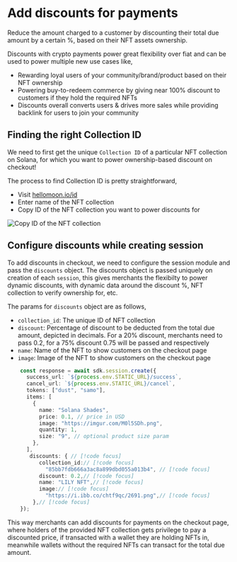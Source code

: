 # Add discounts for payments

Reduce the amount charged to a customer by discounting their total due amount by a certain %, based on their NFT assets ownership.

Discounts with crypto payments power great flexibility over fiat and can be used to power multiple new use cases like, 
- Rewarding loyal users of your community/brand/product based on their NFT ownership
- Powering buy-to-redeem commerce by giving near 100% discount to customers if they hold the required NFTs
- Discounts overall converts users & drives more sales while providing backlink for users to join your community

## Finding the right Collection ID

We need to first get the unique `Collection ID` of a particular NFT collection on Solana, for which you want to power ownership-based discount on checkout!  

The process to find Collection ID is pretty straightforward,
- Visit [hellomoon.io/id](https://www.hellomoon.io/id)
- Enter name of the NFT collection
- Copy ID of the NFT collection you want to power discounts for

![ Copy ID of the NFT collection](https://shdw-drive.genesysgo.net/BfBZRXtX2ad9dVyJnc6Tbww8egupegtiV2xiwWCBYH1h/Screenshot%202023-01-31%20011235.png)


## Configure discounts while creating session

To add discounts in checkout, we need to configure the session module and pass the `discounts` object. The discounts object is passed uniquely on creation of each `session`, this gives merchants the flexibilty to power dynamic discounts, with dynamic data around the discount %, NFT collection to verify ownership for, etc.

The params for `discounts` object are as follows,
- `collection_id`: The unique ID of NFT collection
- `discount`: Percentage of discount to be deducted from the total due amount, depicted in decimals. For a 20% discount, merchants need to pass 0.2, for a 75% discount 0.75 will be passed and respectively
- `name`: Name of the NFT to show customers on the checkout page
- `image`: Image of the NFT to show customers on the checkout page

```ts
    const response = await sdk.session.create({
      success_url: `${process.env.STATIC_URL}/success`,
      cancel_url: `${process.env.STATIC_URL}/cancel`,
      tokens: ["dust", "samo"], 
      items: [
        {
          name: "Solana Shades",
          price: 0.1, // price in USD
          image: "https://imgur.com/M0l5SDh.png",
          quantity: 1,
          size: "9", // optional product size param
        },
      ], 
       discounts: { // [!code focus]
          collection_id:// [!code focus]
            "85bb7fdb666a3ac8a899dbd055a013b4", // [!code focus]
          discount: 0.2,// [!code focus]
          name: "LILY NFT",// [!code focus]
          image:// [!code focus]
            "https://i.ibb.co/chtf9qc/2691.png",// [!code focus]
        },// [!code focus]
    });

```

This way merchants can add discounts for payments on the checkout page, where holders of the provided NFT collection gets privilege to pay a discounted price, if transacted with a wallet they are holding NFTs in, meanwhile wallets without the required NFTs can transact for the total due amount.
